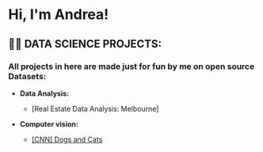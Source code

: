 <h1>Hi, I'm Andrea! </h1>

<h2>👨‍💻 DATA SCIENCE PROJECTS:</h2>

<h3>All projects in here are made just for fun by me on open source Datasets:</h3>

- <b>Data Analysis:</b>
  - [Real Estate Data Analysis: Melbourne]



- <b>Computer vision:</b>
  - [[CNN] Dogs and Cats](https://github.com/ANDREAaNAPPI/-CNN-Dogs-and-Cats)
